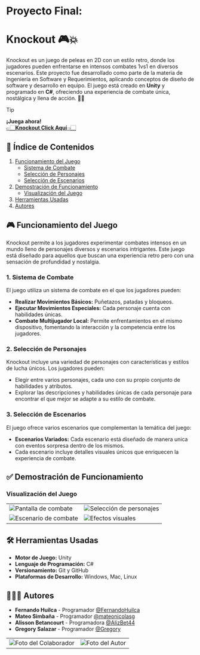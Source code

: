 # Proyecto Final: 
# Knockout 🎮💥

Knockout es un juego de peleas en 2D con un estilo retro, donde los jugadores pueden enfrentarse en intensos combates 1vs1 en diversos escenarios. Este proyecto fue desarrollado como parte de la materia de Ingeniería en Software y Requerimientos, aplicando conceptos de diseño de software y desarrollo en equipo. El juego está creado en **Unity** y programado en **C#**, ofreciendo una experiencia de combate única, nostálgica y llena de acción. 🥊👾
>[!TIP]
> **¡Juega ahora!**  
[👉🏻**Knockout Click Aquí**👈🏻](https://fernandohuilca.itch.io/knockout-game) 

## 📌 Índice de Contenidos

1. [Funcionamiento del Juego](#funcionamiento-del-juego)
   - [Sistema de Combate](#1-sistema-de-combate)
   - [Selección de Personajes](#2-selección-de-personajes)
   - [Selección de Escenarios](#3-selección-de-escenarios)
2. [Demostración de Funcionamiento](#demostración-de-funcionamiento)
   - [Visualización del Juego](#visualización-del-juego)
3. [Herramientas Usadas](#herramientas-usadas)
4. [Autores](#autores)

## 🎮 Funcionamiento del Juego

Knockout permite a los jugadores experimentar combates intensos en un mundo lleno de personajes diversos y escenarios intrigantes. Este juego está diseñado para aquellos que buscan una experiencia retro pero con una sensación de profundidad y nostalgia.

### 1. Sistema de Combate

El juego utiliza un sistema de combate en el que los jugadores pueden:
- **Realizar Movimientos Básicos:** Puñetazos, patadas y bloqueos.
- **Ejecutar Movimientos Especiales:** Cada personaje cuenta con habilidades únicas.
- **Combate Multijugador Local:** Permite enfrentamientos en el mismo dispositivo, fomentando la interacción y la competencia entre los jugadores.

### 2. Selección de Personajes

Knockout incluye una variedad de personajes con características y estilos de lucha únicos. Los jugadores pueden:
- Elegir entre varios personajes, cada uno con su propio conjunto de habilidades y atributos.
- Explorar las descripciones y habilidades únicas de cada personaje para encontrar el que mejor se adapte a su estilo de combate.

### 3. Selección de Escenarios

El juego ofrece varios escenarios que complementan la temática del juego:
- **Escenarios Variados:** Cada escenario está diseñado de manera unica con eventos sorpresa dentro de los mismos.
- Cada escenario incluye detalles visuales únicos que enriquecen la experiencia de combate.

## ✅ Demostración de Funcionamiento
### Visualización del Juego

<table>
    <tr>
    <td><img src="https://github.com/user-attachments/assets/f5f714c0-72ca-4b45-9a4c-30c3ff7ac85d" alt="Pantalla de combate"></td>
    <td><img src="https://github.com/user-attachments/assets/e31d08aa-6d36-429b-850c-319533bb4510" alt="Selección de personajes"></td>
  </tr>
     <tr>
    <td><img src="https://github.com/user-attachments/assets/4592874e-0f46-43d3-a099-57f74ffa53f6" alt="Escenario de combate"></td>
    <td><img src="https://github.com/user-attachments/assets/215c3b10-938d-4008-a5db-d72e435b0e77" alt="Efectos visuales"></td>
  </tr>
</table>

## 🛠 Herramientas Usadas

- **Motor de Juego:** Unity
- **Lenguaje de Programación:** C#
- **Versionamiento:** Git y GitHub
- **Plataformas de Desarrollo:** Windows, Mac, Linux

## 🧑🏻‍💻 Autores

- **Fernando Huilca** - Programador [@FernandoHuilca](https://github.com/FernandoHuilca)
- **Mateo Simbaña** - Programador [@mateonicolasg](https://github.com/mateonicolasg)
- **Alisson Betancourt** - Programadora [@AlizBet44](https://github.com/AlizBet44)
- **Gregory Salazar** - Programador [@Gregory](https://github.com/GregorySD1707)
  
<table>
    <tr>
    <td><img src="https://github.com/user-attachments/assets/ad757606-3228-4f9a-9c35-9e2ba8df77cf" alt="Foto del Colaborador"></td>
    <td><img src="https://github.com/user-attachments/assets/fe6903b6-c2ff-4e10-b51d-490b66f11e7e" alt="Foto del Autor"></td>
</table>
